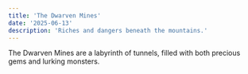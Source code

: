 ```yaml
---
title: 'The Dwarven Mines'
date: '2025-06-13'
description: 'Riches and dangers beneath the mountains.'
---
```


The Dwarven Mines are a labyrinth of tunnels, filled with both precious gems and lurking monsters.
